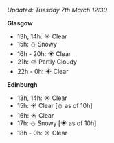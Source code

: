 *Updated: Tuesday 7th March 12:30*

**Glasgow**

* 13h, 14h: :sunny: Clear
* 15h: :snowman: Snowy
* 16h - 20h: :sunny: Clear
* 21h: :partly_sunny: Partly Cloudy
* 22h - 0h: :sunny: Clear

**Edinburgh**

* 13h, 14h: :sunny: Clear
* 15h: :sunny: Clear [:snowman: as of 10h]
* 16h: :sunny: Clear
* 17h: :snowman: Snowy [:sunny: as of 10h]
* 18h - 0h: :sunny: Clear
